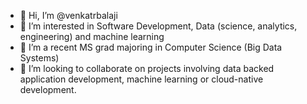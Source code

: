 - 👋 Hi, I’m @venkatrbalaji
- 👀 I’m interested in Software Development, Data (science, analytics, engineering) and machine learning
- 🌱 I’m a recent MS grad majoring in Computer Science (Big Data Systems)
- 💞️ I’m looking to collaborate on projects involving data backed application development, machine learning or cloud-native development.
<!-- - 📫 Drop a 'Hi' at venkatrbalaji@gmail.com to reach me. -->

<!---
venkatrbalaji/venkatrbalaji is a ✨ special ✨ repository because its `README.md` (this file) appears on your GitHub profile.
You can click the Preview link to take a look at your changes.
--->
